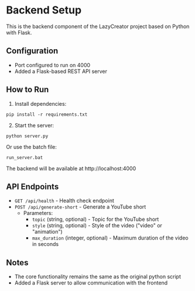 # Backend Setup

This is the backend component of the LazyCreator project based on Python with Flask.

## Configuration

- Port configured to run on 4000
- Added a Flask-based REST API server

## How to Run

1. Install dependencies:

```
pip install -r requirements.txt
```

2. Start the server:

```
python server.py
```

Or use the batch file:

```
run_server.bat
```

The backend will be available at http://localhost:4000

## API Endpoints

- `GET /api/health` - Health check endpoint
- `POST /api/generate-short` - Generate a YouTube short
  - Parameters:
    - `topic` (string, optional) - Topic for the YouTube short
    - `style` (string, optional) - Style of the video ("video" or "animation")
    - `max_duration` (integer, optional) - Maximum duration of the video in seconds

## Notes

- The core functionality remains the same as the original python script
- Added a Flask server to allow communication with the frontend
